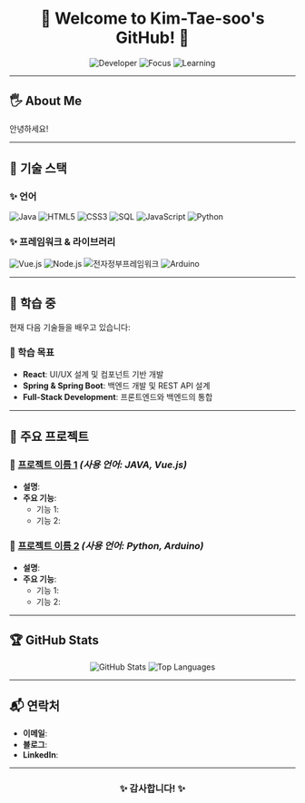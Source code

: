 <h1 align="center">🌟 Welcome to Kim-Tae-soo's GitHub! 🌟</h1>

<p align="center">
  <img src="https://img.shields.io/badge/Developer-JavaScript-blue?style=flat-square" alt="Developer">
  <img src="https://img.shields.io/badge/Focus-React%20%26%20SpringBoot-green?style=flat-square" alt="Focus">
  <img src="https://img.shields.io/badge/Learning-Always-orange?style=flat-square" alt="Learning">
</p>

---

## 🖐 About Me
안녕하세요!

---

## 🚀 기술 스택


### ✨ 언어
![Java](https://img.shields.io/badge/Java-%23ED8B00.svg?style=flat-square&logo=java&logoColor=white)
![HTML5](https://img.shields.io/badge/HTML5-%23E34F26.svg?style=flat-square&logo=html5&logoColor=white)
![CSS3](https://img.shields.io/badge/CSS3-%231572B6.svg?style=flat-square&logo=css3&logoColor=white)
![SQL](https://img.shields.io/badge/SQL-%230066CC.svg?style=flat-square&logo=sqlite&logoColor=white)
![JavaScript](https://img.shields.io/badge/JavaScript-%23F7DF1E.svg?style=flat-square&logo=javascript&logoColor=black)
![Python](https://img.shields.io/badge/Python-%233776AB.svg?style=flat-square&logo=python&logoColor=white)

### ✨ 프레임워크 & 라이브러리
![Vue.js](https://img.shields.io/badge/Vue.js-%234FC08D.svg?style=flat-square&logo=vue.js&logoColor=white)
![Node.js](https://img.shields.io/badge/Node.js-%23339933.svg?style=flat-square&logo=node.js&logoColor=white)
![전자정부프레임워크](https://img.shields.io/badge/전자정부프레임워크-%2366CCFF.svg?style=flat-square)
![Arduino](https://img.shields.io/badge/Arduino-%2300979D.svg?style=flat-square&logo=arduino&logoColor=white)

---

## 🌱 학습 중
현재 다음 기술들을 배우고 있습니다:

### 📘 학습 목표
- **React**: UI/UX 설계 및 컴포넌트 기반 개발
- **Spring & Spring Boot**: 백엔드 개발 및 REST API 설계
- **Full-Stack Development**: 프론트엔드와 백엔드의 통합

---

## 📂 주요 프로젝트
### 🌟 **[프로젝트 이름 1](#)** *(사용 언어: JAVA, Vue.js)*
- **설명**: 
- **주요 기능**:
  - 기능 1: 
  - 기능 2: 

### 🌟 **[프로젝트 이름 2](#)** *(사용 언어: Python, Arduino)*
- **설명**: 
- **주요 기능**:
  - 기능 1: 
  - 기능 2: 

---

## 🏆 GitHub Stats

<p align="center">
  <img src="https://github-readme-stats.vercel.app/api?username=Kim-Tae-soo&show_icons=true&theme=radical" alt="GitHub Stats">
  <img src="https://github-readme-stats.vercel.app/api/top-langs/?username=Kim-Tae-soo&layout=compact&theme=radical" alt="Top Languages">
</p>

---

## 📬 연락처
- **이메일**: 
- **블로그**: 
- **LinkedIn**:

---

<h3 align="center">✨ 감사합니다! ✨</h3>

